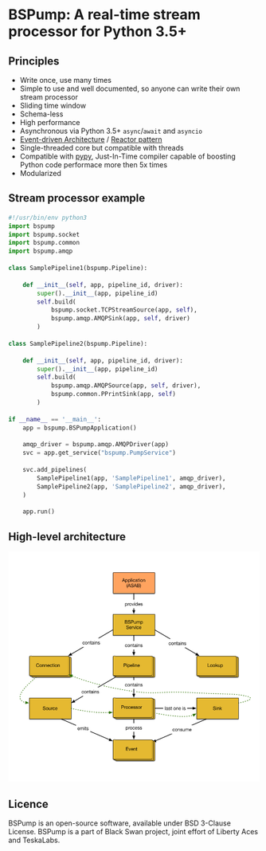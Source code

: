 # BSPump: A real-time stream processor for Python 3.5+

## Principles

 * Write once, use many times
 * Simple to use and well documented, so anyone can write their own stream processor
 * Sliding time window
 * Schema-less
 * High performance
 * Asynchronous via Python 3.5+ `async`/`await` and `asyncio`
 * [Event-driven Architecture](https://en.wikipedia.org/wiki/Event-driven_architecture) / [Reactor pattern](https://en.wikipedia.org/wiki/Reactor_pattern)
 * Single-threaded core but compatible with threads
 * Compatible with [pypy](http://pypy.org), Just-In-Time compiler capable of boosting Python code performace more then 5x times
 * Modularized


## Stream processor example

```python
#!/usr/bin/env python3
import bspump
import bspump.socket
import bspump.common
import bspump.amqp

class SamplePipeline1(bspump.Pipeline):

    def __init__(self, app, pipeline_id, driver):
        super().__init__(app, pipeline_id)
        self.build(
            bspump.socket.TCPStreamSource(app, self),
            bspump.amqp.AMQPSink(app, self, driver)
        )

class SamplePipeline2(bspump.Pipeline):

    def __init__(self, app, pipeline_id, driver):
        super().__init__(app, pipeline_id)
        self.build(
            bspump.amqp.AMQPSource(app, self, driver),
            bspump.common.PPrintSink(app, self)
        )

if __name__ == '__main__':
    app = bspump.BSPumpApplication()

    amqp_driver = bspump.amqp.AMQPDriver(app)
    svc = app.get_service("bspump.PumpService")

    svc.add_pipelines(
        SamplePipeline1(app, 'SamplePipeline1', amqp_driver),
        SamplePipeline2(app, 'SamplePipeline2', amqp_driver),
    )

    app.run()
```



## High-level architecture

![Schema of BSPump high-level achitecture](./doc/_static/bspump-architecture.png)


## Licence

BSPump is an open-source software, available under BSD 3-Clause License.
BSPump is a part of Black Swan project, joint effort of Liberty Aces and TeskaLabs.
